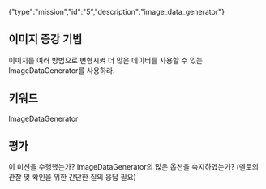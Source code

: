 {"type":"mission","id":"5","description":"image_data_generator"}
## 이미지 증강 기법
이미지를 여러 방법으로 변형시켜 더 많은 데이터를 사용할 수 있는 ImageDataGenerator를 사용하라.
## 키워드
ImageDataGenerator
## 평가
이 미션을 수행했는가?
ImageDataGenerator의 많은 옵션을 숙지하였는가? (멘토의 관찰 및 확인을 위한 간단한 질의 응답 필요)
